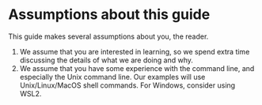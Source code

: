 # Assumptions about this guide

This guide makes several assumptions about you, the reader.

1. We assume that you are interested in learning, so we spend extra time discussing the details of what we are doing and why.
2. We assume that you have some experience with the command line, and especially the Unix command line. Our examples will use Unix/Linux/MacOS shell commands. For Windows, consider using WSL2. 

